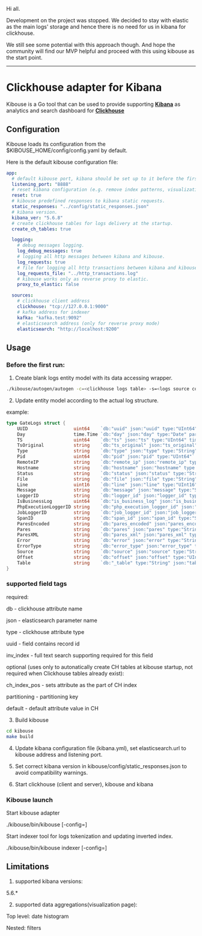 Hi all.

Development on the project was stopped.
We decided to stay with elastic as the main logs' storage and hence there is no need for us in kibana for clickhouse.

We still see some potential with this approach though. And hope the community will find our MVP helpful and proceed with this using kibouse as the start point.

---

# Clickhouse adapter for Kibana

Kibouse is a Go tool that can be used to provide supporting **[Kibana](https://github.com/elastic/kibana)** as analytics and search dashboard for **[Clickhouse](https://github.com/yandex/ClickHouse)**

## Configuration

Kibouse loads its configuration from the $KIBOUSE_HOME/config/config.yaml by default.

Here is the default kibouse configuration file:

```yaml
app:
  # default kibouse port, kibana should be set up to it before the first run.
  listening_port: "8888"
  # reset kibana configuration (e.g. remove index patterns, visualizations, dashboards) at the startup.
  reset: true
  # kibouse predefined responses to kibana static requests.
  static_responses: "../config/static_responses.json"
  # kibana version.
  kibana_ver: "5.6.8"
  # create clickhouse tables for logs delivery at the startup. 
  create_ch_tables: true

  logging:
    # debug messages logging.
    log_debug_messages: true
    # logging all http messages between kibana and kibouse.
    log_requests: true
    # file for logging all http transactions between kibana and kibouse.
    log_requests_file: "../http_transactions.log"
    # kibouse works only as reverse proxy to elastic. 
    proxy_to_elastic: false

  sources:
    # clickhouse client address  
    clickhouse: "tcp://127.0.0.1:9000"
    # kafka address for indexer
    kafka: "kafka.test:9092"
    # elasticsearch address (only for reverse proxy mode)
    elasticsearch: "http://localhost:9200"
```

## Usage

### Before the first run:

1. Create blank logs entity model with its data accessing wrapper.

```bash
./kibouse/autogen/autogen -c=<clickhouse logs table> -s=<logs source code structure> [-d=<path to kibouse/data folder>]
```
2. Update entity model according to the actual log structure. 

example: 

```go
type GateLogs struct {
	UUID                 uint64    `db:"uuid" json:"uuid" type:"UInt64" uuid:"true" ch_index_pos:"2" mv_transform:"cityHash64(uuid)" base_type:"String"`
	Day                  time.Time `db:"day" json:"day" type:"Date" partitioning:"true" mv_transform:"today()"`
	TS                   uint64    `db:"ts" json:"ts" type:"UInt64" timestamp:"true" ch_index_pos:"1"`
	TsOriginal           string    `db:"ts_original" json:"ts_original" type:"String"`
	Type                 string    `db:"type" json:"type" type:"String"`
	Pid                  uint64    `db:"pid" json:"pid" type:"UInt64"`
	RemoteIP             string    `db:"remote_ip" json:"remote_ip" type:"String" default:""`
	Hostname             string    `db:"hostname" json:"hostname" type:"String"`
	Status               string    `db:"status" json:"status" type:"String"`
	File                 string    `db:"file" json:"file" type:"String" inv_index:"true"`
	Line                 uint16    `db:"line" json:"line" type:"UInt16"`
	Message              string    `db:"message" json:"message" type:"String" inv_index:"true"`
	LoggerID             string    `db:"logger_id" json:"logger_id" type:"String" default:""`
	IsBusinessLog        uint64    `db:"is_business_log" json:"is_business_log" type:"UInt64" default:"0"`
	PhpExecutionLoggerID string    `db:"php_execution_logger_id" json:"php_execution_logger_id" type:"String" default:"" inv_index:"true"`
	JobLoggerID          string    `db:"job_logger_id" json:"job_logger_id" type:"String" default:"" inv_index:"true"`
	SpanID               string    `db:"span_id" json:"span_id" type:"String" default:""`
	ParesEncoded         string    `db:"pares_encoded" json:"pares_encoded" type:"String" default:""`
	Pares                string    `db:"pares" json:"pares" type:"String" default:""`
	ParesXML             string    `db:"pares_xml" json:"pares_xml" type:"String" default:""`
	Error                string    `db:"error" json:"error" type:"String" default:""`
	ErrorType            string    `db:"error_type" json:"error_type" type:"String" default:""`
	Source               string    `db:"source" json:"source" type:"String" inv_index:"true"`
	Offset               string    `db:"offset" json:"offset" type:"UInt64"`
	Table                string    `db:"_table" type:"String" json:"table" skip:"db"`
}
```
### supported field tags
required:

db - clickhouse attribute name

json - elasticsearch parameter name

type - clickhouse attribute type

uuid - field contains record id

inv_index - full text search supporting required for this field 

optional (uses only to autonatically create CH tables at kibouse startup, not required when Clickhouse tables already exist):

ch_index_pos - sets attribute as the part of CH index

partitioning - partitioning key

default - default attribute value in CH


3. Build kibouse

```bash
cd kibouse
make build
```

4. Update kibana configuration file (kibana.yml), set elasticsearch.url to kibouse address and listening port.

5. Set correct kibana version in kibouse/config/static_responses.json to avoid compatibility warnings. 

6. Start clickhouse (client and server), kibouse and kibana

### Kibouse launch

Start kibouse adapter 

./kibouse/bin/kibouse [-config=<configuration file path>]

Start indexer tool for logs tokenization and updating inverted index. 

./kibouse/bin/kibouse indexer [-config=<configuration file path>]

## Limitations

1. supported kibana versions:

5.6.*

2. supported data aggregations(visualization page):

Top level: date histogram

Nested: filters
